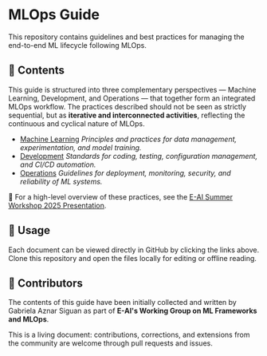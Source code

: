 # MLOps Guide

This repository contains guidelines and best practices for managing the end-to-end ML lifecycle following MLOps.  

## 📂 Contents

This guide is structured into three complementary perspectives — Machine Learning, Development, and Operations — that together form an integrated MLOps workflow. The practices described should not be seen as strictly sequential, but as **iterative and interconnected activities**, reflecting the continuous and cyclical nature of MLOps.

- [Machine Learning](./ml.md)  _Principles and practices for data management, experimentation, and model training._
- [Development](./dev.md)  _Standards for coding, testing, configuration management, and CI/CD automation._  
- [Operations](./ops.md)   _Guidelines for deployment, monitoring, security, and reliability of ML systems._

📑 For a high-level overview of these practices, see the [E-AI Summer Workshop 2025 Presentation](./20250710_MLOps_best_practices.pptx).

## 📖 Usage
Each document can be viewed directly in GitHub by clicking the links above. Clone this repository and open the files locally for editing or offline reading.

## 👥 Contributors
The contents of this guide have been initially collected and written by Gabriela Aznar Siguan as part of **E-AI's Working Group on ML Frameworks and MLOps**.  

This is a living document: contributions, corrections, and extensions from the community are welcome through pull requests and issues.  


